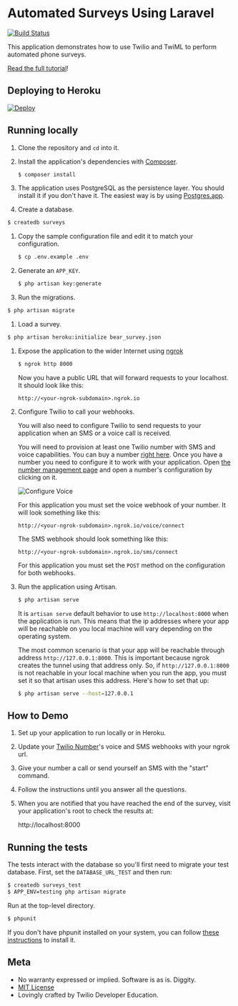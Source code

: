 #  Automated Surveys Using Laravel

[![Build Status](https://travis-ci.org/TwilioDevEd/automated-survey-laravel.svg?branch=master)](https://travis-ci.org/TwilioDevEd/automated-survey-laravel)

This application demonstrates how to use Twilio and TwiML to perform
automated phone surveys.

[Read the full tutorial](https://www.twilio.com/docs/tutorials/walkthrough/automated-survey/php/laravel)!

## Deploying to Heroku

[![Deploy](https://www.herokucdn.com/deploy/button.svg)](https://heroku.com/deploy)

## Running locally

1. Clone the repository and `cd` into it.

1. Install the application's dependencies with [Composer](https://getcomposer.org/).

   ```bash
   $ composer install
   ```

1. The application uses PostgreSQL as the persistence layer. You should install it
  if you don't have it. The easiest way is by using [Postgres.app](http://postgresapp.com/).

1. Create a database.

  ```bash
  $ createdb surveys
  ```

1. Copy the sample configuration file and edit it to match your configuration.

   ```bash
   $ cp .env.example .env
   ```

1. Generate an `APP_KEY`.

   ```bash
   $ php artisan key:generate
   ```

1. Run the migrations.

  ```bash
  $ php artisan migrate
  ```

1. Load a survey.

  ```bash
  $ php artisan heroku:initialize bear_survey.json
  ```

1. Expose the application to the wider Internet using [ngrok](https://ngrok.com/)

   ```bash
   $ ngrok http 8000
   ```
   Now you have a public URL that will forward requests to your localhost. It should
   look like this:

   ```
   http://<your-ngrok-subdomain>.ngrok.io
   ```

1. Configure Twilio to call your webhooks.

   You will also need to configure Twilio to send requests to your application
   when an SMS or a voice call is received.

   You will need to provision at least one Twilio number with SMS and voice capabilities.
   You can buy a number [right
   here](https://www.twilio.com/user/account/phone-numbers/search). Once you have
   a number you need to configure it to work with your application. Open
   [the number management page](https://www.twilio.com/user/account/phone-numbers/incoming)
   and open a number's configuration by clicking on it.

   ![Configure Voice](http://howtodocs.s3.amazonaws.com/twilio-number-config-all-med.gif)

   For this application you must set the voice webhook of your number.
   It will look something like this:

   ```
   http://<your-ngrok-subdomain>.ngrok.io/voice/connect
   ```

   The SMS webhook should look something like this:

   ```
   http://<your-ngrok-subdomain>.ngrok.io/sms/connect
   ```

   For this application you must set the `POST` method on the configuration for both webhooks.

1. Run the application using Artisan.

   ```bash
   $ php artisan serve
   ```

   It is `artisan serve` default behavior to use `http://localhost:8000` when
   the application is run. This means that the ip addresses where your app will be
   reachable on you local machine will vary depending on the operating system.

   The most common scenario is that your app will be reachable through address
   `http://127.0.0.1:8000`. This is important because ngrok creates the
   tunnel using that address only. So, if `http://127.0.0.1:8000` is not reachable
   in your local machine when you run the app, you must set it so that artisan uses this
   address. Here's how to set that up:

   ```bash
   $ php artisan serve --host=127.0.0.1
   ```

## How to Demo

1. Set up your application to run locally or in Heroku.

1. Update your [Twilio Number](https://www.twilio.com/user/account/phone-numbers/incoming)'s
   voice and SMS webhooks with your ngrok url.

1. Give your number a call or send yourself an SMS with the "start" command.

1. Follow the instructions until you answer all the questions.

1. When you are notified that you have reached the end of the survey, visit your
   application's root to check the results at:

   http://localhost:8000


## Running the tests

The tests interact with the database so you'll first need to migrate
your test database. First, set the `DATABASE_URL_TEST` and then run:

```bash
$ createdb surveys_test
$ APP_ENV=testing php artisan migrate
```

Run at the top-level directory.

```bash
$ phpunit
```

If you don't have phpunit installed on your system, you can follow [these
instructions](https://phpunit.de/manual/current/en/installation.html) to
install it.

## Meta

* No warranty expressed or implied. Software is as is. Diggity.
* [MIT License](http://www.opensource.org/licenses/mit-license.html)
* Lovingly crafted by Twilio Developer Education.
